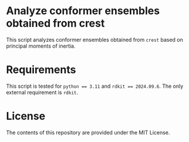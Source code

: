 # Analyze conformer ensembles obtained from crest
This script analyzes conformer ensembles obtained from `crest` based on principal moments of inertia.

# Requirements
This script is tested for `python == 3.11` and `rdkit == 2024.09.6`. The only external requirement is `rdkit`.

# License
The contents of this repository are provided under the MIT License.
